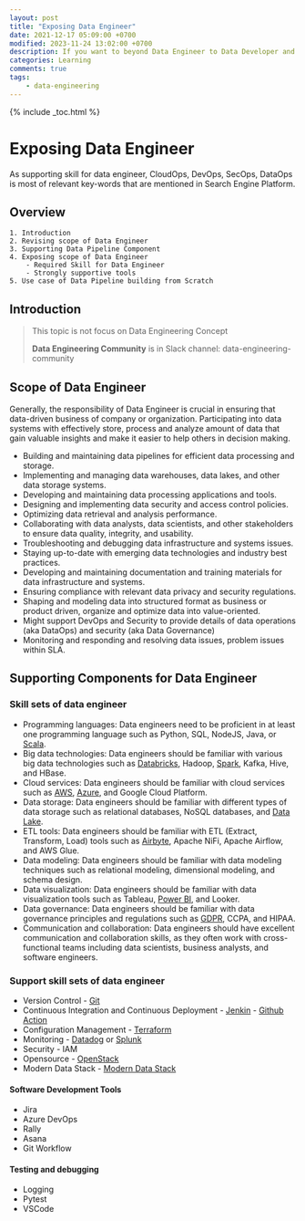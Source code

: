 ```yaml
---
layout: post
title: "Exposing Data Engineer"
date: 2021-12-17 05:09:00 +0700
modified: 2023-11-24 13:02:00 +0700
description: If you want to beyond Data Engineer to Data Developer and Fullstack Data Engineer
categories: Learning
comments: true
tags:
    - data-engineering
---
```

{% include _toc.html %}


# Exposing Data Engineer
As supporting skill for data engineer, CloudOps, DevOps, SecOps, DataOps is most of relevant key-words that are mentioned in Search Engine Platform.
## Overview

    1. Introduction
    2. Revising scope of Data Engineer
    3. Supporting Data Pipeline Component
    4. Exposing scope of Data Engineer
        - Required Skill for Data Engineer
        - Strongly supportive tools
    5. Use case of Data Pipeline building from Scratch

## Introduction

> This topic is not focus on Data Engineering Concept
>
> **Data Engineering Community** is in Slack channel: data-engineering-community

## Scope of Data Engineer

Generally, the responsibility of Data Engineer is crucial in ensuring that data-driven business of company or organization. Participating into data systems with effectively store, process and analyze amount of data that gain valuable insights and make it easier to help others in decision making.

- Building and maintaining data pipelines for efficient data processing and storage.
- Implementing and managing data warehouses, data lakes, and other data storage systems.
- Developing and maintaining data processing applications and tools.
- Designing and implementing data security and access control policies.
- Optimizing data retrieval and analysis performance.
- Collaborating with data analysts, data scientists, and other stakeholders to ensure data quality, integrity, and usability.
- Troubleshooting and debugging data infrastructure and systems issues.
- Staying up-to-date with emerging data technologies and industry best practices.
- Developing and maintaining documentation and training materials for data infrastructure and systems.
- Ensuring compliance with relevant data privacy and security regulations.
- Shaping and modeling data into structured format as business or product driven, organize and optimize data into value-oriented.
- Might support DevOps and Security to provide details of data operations (aka DataOps) and security (aka Data Governance)
- Monitoring and responding and resolving data issues, problem issues within SLA.

## Supporting Components for Data Engineer

### Skill sets of data engineer

- Programming languages: Data engineers need to be proficient in at least one programming language such as Python, SQL, NodeJS, Java, or [Scala](https://www.scala-lang.org).
- Big data technologies: Data engineers should be familiar with various big data technologies such as [Databricks](https://www.databricks.com/solutions/data-engineering), Hadoop, [Spark](https://spark.apache.org), Kafka, Hive, and HBase.
- Cloud services: Data engineers should be familiar with cloud services such as [AWS](https://aws.amazon.com), [Azure](https://azure.microsoft.com/en-gb/), and Google Cloud Platform.
- Data storage: Data engineers should be familiar with different types of data storage such as relational databases, NoSQL databases, and [Data Lake](https://www.databricks.com/discover/data-lakes/introduction).
- ETL tools: Data engineers should be familiar with ETL (Extract, Transform, Load) tools such as [Airbyte](https://airbyte.com/b), Apache NiFi, Apache Airflow, and AWS Glue.
- Data modeling: Data engineers should be familiar with data modeling techniques such as relational modeling, dimensional modeling, and schema design.
- Data visualization: Data engineers should be familiar with data visualization tools such as Tableau, [Power BI](https://powerbi.microsoft.com/en-us/), and Looker.
- Data governance: Data engineers should be familiar with data governance principles and regulations such as [GDPR](https://gdpr-info.eu), CCPA, and HIPAA.
- Communication and collaboration: Data engineers should have excellent communication and collaboration skills, as they often work with cross-functional teams including data scientists, business analysts, and software engineers.

### Support skill sets of data engineer

- Version Control - [Git](https://git-scm.com)
- Continuous Integration and Continuous Deployment - [Jenkin](https://www.jenkins.io) - [Github Action](https://github.com/features/actions)
- Configuration Management - [Terraform](https://www.terraform.io)
- Monitoring - [Datadog](https://www.datadoghq.com) or [Splunk](https://www.splunk.com)
- Security - IAM
- Opensource - [OpenStack](https://www.databricks.com/solutions/data-engineering)
- Modern Data Stack - [Modern Data Stack](https://www.moderndatastack.xyz)

#### Software Development Tools

- Jira
- Azure DevOps
- Rally
- Asana
- Git Workflow

#### Testing and debugging

- Logging
- Pytest
- VSCode
